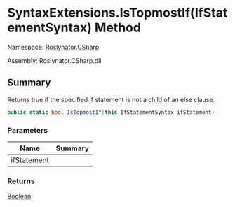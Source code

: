 # SyntaxExtensions\.IsTopmostIf\(IfStatementSyntax\) Method

Namespace: [Roslynator.CSharp](../../README.md)

Assembly: Roslynator\.CSharp\.dll

## Summary

Returns true if the specified if statement is not a child of an else clause\.

```csharp
public static bool IsTopmostIf(this IfStatementSyntax ifStatement)
```

### Parameters

| Name | Summary |
| ---- | ------- |
| ifStatement | |

### Returns

[Boolean](https://docs.microsoft.com/en-us/dotnet/api/system.boolean)

